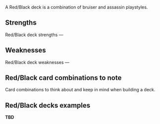 A Red/Black deck is a combination of bruiser and assassin playstyles.

## Strengths

Red/Black deck strengths — 

## Weaknesses

Red/Black deck weaknesses — 

## Red/Black card combinations to note

Card combinations to think about and keep in mind when building a deck.

## Red/Black decks examples

**TBD**